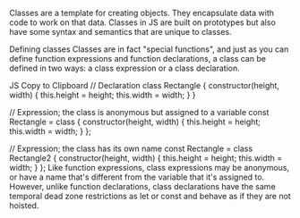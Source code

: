 Classes are a template for creating objects. They encapsulate data with code to work on that data. Classes in JS are built on prototypes but also have some syntax and semantics that are unique to classes.

Defining classes
Classes are in fact "special functions", and just as you can define function expressions and function declarations, a class can be defined in two ways: a class expression or a class declaration.

JS
Copy to Clipboard
// Declaration
class Rectangle {
  constructor(height, width) {
    this.height = height;
    this.width = width;
  }
}

// Expression; the class is anonymous but assigned to a variable
const Rectangle = class {
  constructor(height, width) {
    this.height = height;
    this.width = width;
  }
};

// Expression; the class has its own name
const Rectangle = class Rectangle2 {
  constructor(height, width) {
    this.height = height;
    this.width = width;
  }
};
Like function expressions, class expressions may be anonymous, or have a name that's different from the variable that it's assigned to. However, unlike function declarations, class declarations have the same temporal dead zone restrictions as let or const and behave as if they are not hoisted.

